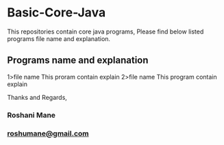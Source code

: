 # Basic-Core-Java
This repositories contain core java programs, Please find below listed programs file name and explanation.

## Programs name and explanation

1>file name
This proram contain explain 
2>file name 
This program contain explain







Thanks and Regards,
### Roshani Mane
### roshumane@gmail.com 
